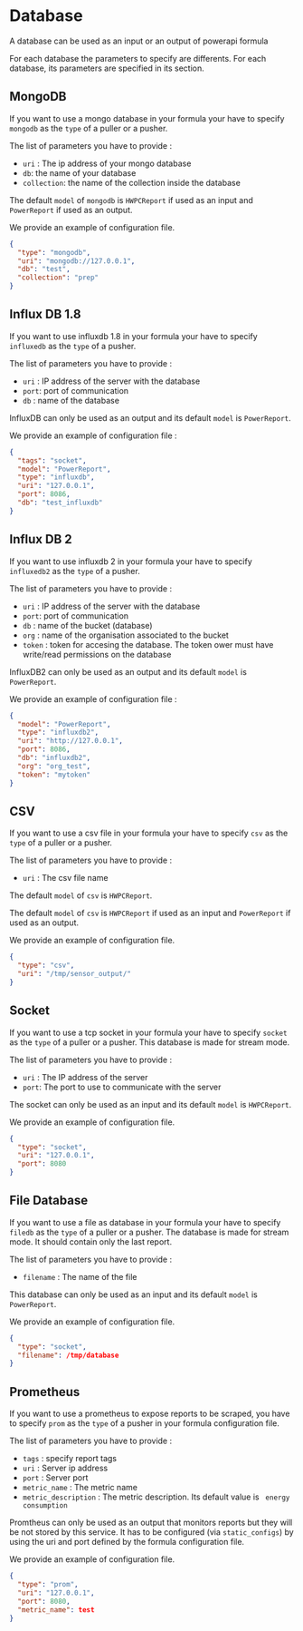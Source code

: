 # Database

A database can be used as an input or an output of powerapi formula

For each database the parameters to specify are differents. For each database,
its parameters are specified in its section.

## MongoDB

If you want to use a mongo database in your formula your have to specify
`mongodb` as the `type` of a puller or a pusher.

The list of parameters you have to provide :

- `uri` : The ip address of your mongo database
- `db`: the name of your database
- `collection`: the name of the collection inside the database

The default `model` of `mongodb` is `HWPCReport` if used as an input and
`PowerReport` if used as an output.

We provide an example of configuration file.

```json
{
  "type": "mongodb",
  "uri": "mongodb://127.0.0.1",
  "db": "test",
  "collection": "prep"
}
```

## Influx DB 1.8

If you want to use influxdb 1.8 in your formula your have to specify
`influxedb` as the `type` of a pusher.

The list of parameters you have to provide :

- `uri` : IP address of the server with the database
- `port`: port of communication
- `db` : name of the database

InfluxDB can only be used as an output and its default `model` is `PowerReport`.

We provide an example of configuration file :

```json
{
  "tags": "socket",
  "model": "PowerReport",
  "type": "influxdb",
  "uri": "127.0.0.1",
  "port": 8086,
  "db": "test_influxdb"
}
```

## Influx DB 2 

If you want to use influxdb 2 in your formula your have to specify
`influxedb2` as the `type` of a pusher. 

The list of parameters you have to provide :

- `uri` : IP address of the server with the database
- `port`: port of communication
- `db` : name of the bucket (database) 
- `org` : name of the organisation associated to the bucket
- `token` : token for accesing the database.  The token ower must have write/read permissions on the database

InfluxDB2 can only be used as an output and its default `model` is `PowerReport`.

We provide an example of configuration file :

```json
{
  "model": "PowerReport",
  "type": "influxdb2",
  "uri": "http://127.0.0.1",
  "port": 8086,
  "db": "influxdb2",
  "org": "org_test",
  "token": "mytoken"
}
```


## CSV

If you want to use a csv file in your formula your have to specify
`csv` as the `type` of a puller or a pusher.

The list of parameters you have to provide :

- `uri` : The csv file name

The default `model` of `csv` is `HWPCReport`.

The default `model` of `csv` is `HWPCReport` if used as an input and
`PowerReport` if used as an output.

We provide an example of configuration file.

```json
{
  "type": "csv",
  "uri": "/tmp/sensor_output/"
}
```

## Socket

If you want to use a tcp socket in your formula your have to specify
`socket` as the `type` of a puller or a pusher.
This database is made for stream mode.

The list of parameters you have to provide :

- `uri` : The IP address of the server
- `port`: The port to use to communicate with the server

The socket can only be used as an input and its default `model` is `HWPCReport`.

We provide an example of configuration file.

```json
{
  "type": "socket",
  "uri": "127.0.0.1",
  "port": 8080
}
```

## File Database

If you want to use a file as database in your formula your have to specify
`filedb` as the `type` of a puller or a pusher.
The database is made for stream mode. It should contain only the last
report.

The list of parameters you have to provide :

- `filename` : The name of the file

This database can only be used as an input and its default `model` is `PowerReport`.

We provide an example of configuration file.

```json
{
  "type": "socket",
  "filename": /tmp/database
}
```

## Prometheus

If you want to use a prometheus to expose reports to be scraped, you have to specify
`prom` as the `type` of a pusher in your formula configuration file.

The list of parameters you have to provide :

- `tags` : specify report tags
- `uri` : Server ip address
- `port` : Server port
- `metric_name` : The metric name
- `metric_description` : The metric description. Its default value is ` energy consumption`

Promtheus can only be used as an output that monitors reports but they will be not stored by this service. 
It has to be configured (via `static_configs`) by using the uri and port defined by the formula configuration file.  

We provide an example of configuration file.

```json
{
  "type": "prom",
  "uri": "127.0.0.1",
  "port": 8080,
  "metric_name": test
}
```
